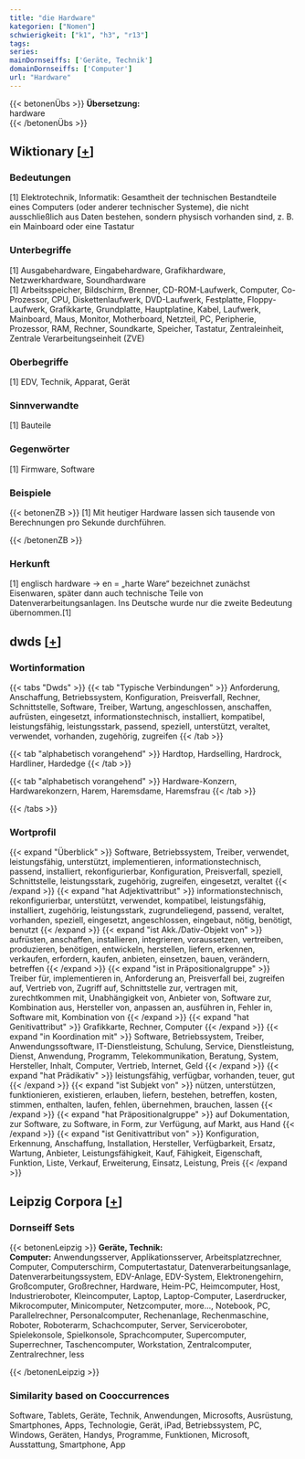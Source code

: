```yaml
---
title: "die Hardware"
kategorien: ["Nomen"]
schwierigkeit: ["k1", "h3", "r13"]
tags:
series:
mainDornseiffs: ['Geräte, Technik']
domainDornseiffs: ['Computer']
url: "Hardware"
---
```


{{< betonenÜbs >}}
**Übersetzung:**  
hardware  
{{< /betonenÜbs >}}

## Wiktionary [[+](https://de.wiktionary.org/wiki/Hardware)]

### Bedeutungen
[1] Elektrotechnik, Informatik: Gesamtheit der technischen Bestandteile eines Computers (oder anderer technischer Systeme), die nicht ausschließlich aus Daten bestehen, sondern physisch vorhanden sind, z. B. ein Mainboard oder eine Tastatur  

### Unterbegriffe
[1] Ausgabehardware, Eingabehardware, Grafikhardware, Netzwerkhardware, Soundhardware  
[1] Arbeitsspeicher, Bildschirm, Brenner, CD-ROM-Laufwerk, Computer, Co-Prozessor, CPU, Diskettenlaufwerk, DVD-Laufwerk, Festplatte, Floppy-Laufwerk, Grafikkarte, Grundplatte, Hauptplatine, Kabel, Laufwerk, Mainboard, Maus, Monitor, Motherboard, Netzteil, PC, Peripherie, Prozessor, RAM, Rechner, Soundkarte, Speicher, Tastatur, Zentraleinheit, Zentrale Verarbeitungseinheit (ZVE)  

### Oberbegriffe
[1] EDV, Technik, Apparat, Gerät  

### Sinnverwandte
[1] Bauteile  

### Gegenwörter
[1] Firmware, Software  

### Beispiele
{{< betonenZB >}}
[1] Mit heutiger Hardware lassen sich tausende von Berechnungen pro Sekunde durchführen.  

{{< /betonenZB >}}
### Herkunft
[1] englisch hardware → en = „harte Ware“ bezeichnet zunächst Eisenwaren, später dann auch technische Teile von Datenverarbeitungsanlagen. Ins Deutsche wurde nur die zweite Bedeutung übernommen.[1]  



## dwds [[+](https://www.dwds.de/wb/Hardware)]

### Wortinformation
{{< tabs "Dwds" >}}
{{< tab "Typische Verbindungen" >}}
Anforderung, Anschaffung, Betriebssystem, Konfiguration, Preisverfall, Rechner, Schnittstelle, Software, Treiber, Wartung, angeschlossen, anschaffen, aufrüsten, eingesetzt, informationstechnisch, installiert, kompatibel, leistungsfähig, leistungsstark, passend, speziell, unterstützt, veraltet, verwendet, vorhanden, zugehörig, zugreifen
{{< /tab >}}

{{< tab "alphabetisch vorangehend" >}}
Hardtop, Hardselling, Hardrock, Hardliner, Hardedge
{{< /tab >}}

{{< tab "alphabetisch vorangehend" >}}
Hardware-Konzern, Hardwarekonzern, Harem, Haremsdame, Haremsfrau
{{< /tab >}}

{{< /tabs >}}

### Wortprofil
{{< expand "Überblick" >}} Software, Betriebssystem, Treiber, verwendet, leistungsfähig, unterstützt, implementieren, informationstechnisch, passend, installiert, rekonfigurierbar, Konfiguration, Preisverfall, speziell, Schnittstelle, leistungsstark, zugehörig, zugreifen, eingesetzt, veraltet {{< /expand >}}
{{< expand "hat Adjektivattribut" >}} informationstechnisch, rekonfigurierbar, unterstützt, verwendet, kompatibel, leistungsfähig, installiert, zugehörig, leistungsstark, zugrundeliegend, passend, veraltet, vorhanden, speziell, eingesetzt, angeschlossen, eingebaut, nötig, benötigt, benutzt {{< /expand >}}
{{< expand "ist Akk./Dativ-Objekt von" >}} aufrüsten, anschaffen, installieren, integrieren, voraussetzen, vertreiben, produzieren, benötigen, entwickeln, herstellen, liefern, erkennen, verkaufen, erfordern, kaufen, anbieten, einsetzen, bauen, verändern, betreffen {{< /expand >}}
{{< expand "ist in Präpositionalgruppe" >}} Treiber für, implementieren in, Anforderung an, Preisverfall bei, zugreifen auf, Vertrieb von, Zugriff auf, Schnittstelle zur, vertragen mit, zurechtkommen mit, Unabhängigkeit von, Anbieter von, Software zur, Kombination aus, Hersteller von, anpassen an, ausführen in, Fehler in, Software mit, Kombination von {{< /expand >}}
{{< expand "hat Genitivattribut" >}} Grafikkarte, Rechner, Computer {{< /expand >}}
{{< expand "in Koordination mit" >}} Software, Betriebssystem, Treiber, Anwendungssoftware, IT-Dienstleistung, Schulung, Service, Dienstleistung, Dienst, Anwendung, Programm, Telekommunikation, Beratung, System, Hersteller, Inhalt, Computer, Vertrieb, Internet, Geld {{< /expand >}}
{{< expand "hat Prädikativ" >}} leistungsfähig, verfügbar, vorhanden, teuer, gut {{< /expand >}}
{{< expand "ist Subjekt von" >}} nützen, unterstützen, funktionieren, existieren, erlauben, liefern, bestehen, betreffen, kosten, stimmen, enthalten, laufen, fehlen, übernehmen, brauchen, lassen {{< /expand >}}
{{< expand "hat Präpositionalgruppe" >}} auf Dokumentation, zur Software, zu Software, in Form, zur Verfügung, auf Markt, aus Hand {{< /expand >}}
{{< expand "ist Genitivattribut von" >}} Konfiguration, Erkennung, Anschaffung, Installation, Hersteller, Verfügbarkeit, Ersatz, Wartung, Anbieter, Leistungsfähigkeit, Kauf, Fähigkeit, Eigenschaft, Funktion, Liste, Verkauf, Erweiterung, Einsatz, Leistung, Preis {{< /expand >}}

## Leipzig Corpora [[+](https://corpora.uni-leipzig.de/en/res?word=Hardware&corpusId=deu_newscrawl-public_2018)]

### Dornseiff Sets
{{< betonenLeipzig >}}
**Geräte, Technik:**  
**Computer:** Anwendungsserver, Applikationsserver, Arbeitsplatzrechner, Computer, Computerschirm, Computertastatur, Datenverarbeitungsanlage, Datenverarbeitungssystem, EDV-Anlage, EDV-System, Elektronengehirn, Großcomputer, Großrechner, Hardware, Heim-PC, Heimcomputer, Host, Industrieroboter, Kleincomputer, Laptop, Laptop-Computer, Laserdrucker, Mikrocomputer, Minicomputer, Netzcomputer, more..., Notebook, PC, Parallelrechner, Personalcomputer, Rechenanlage, Rechenmaschine, Roboter, Roboterarm, Schachcomputer, Server, Serviceroboter, Spielekonsole, Spielkonsole, Sprachcomputer, Supercomputer, Superrechner, Taschencomputer, Workstation, Zentralcomputer, Zentralrechner, less  

{{< /betonenLeipzig >}}

### Similarity based on Cooccurrences
Software, Tablets, Geräte, Technik, Anwendungen, Microsofts, Ausrüstung, Smartphones, Apps, Technologie, Gerät, iPad, Betriebssystem, PC, Windows, Geräten, Handys, Programme, Funktionen, Microsoft, Ausstattung, Smartphone, App

